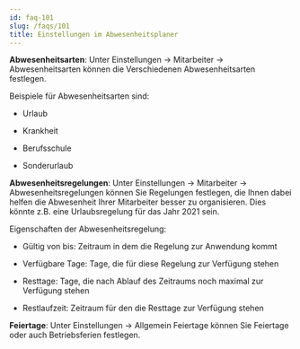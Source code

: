 ```yaml
---
id: faq-101
slug: /faqs/101
title: Einstellungen im Abwesenheitsplaner
---
```

**Abwesenheitsarten**: Unter Einstellungen -> Mitarbeiter -> Abwesenheitsarten können die Verschiedenen Abwesenheitsarten festlegen.

Beispiele für Abwesenheitsarten sind:

*   Urlaub

*   Krankheit

*   Berufsschule

*   Sonderurlaub

**Abwesenheitsregelungen**: Unter Einstellungen -> Mitarbeiter -> Abwesenheitsregelungen können Sie Regelungen festlegen, die Ihnen dabei helfen die Abwesenheit Ihrer Mitarbeiter besser zu organisieren. Dies könnte z.B. eine Urlaubsregelung für das Jahr 2021 sein.

Eigenschaften der Abwesenheitsregelung:

*   Gültig von bis: Zeitraum in dem die Regelung zur Anwendung kommt

*   Verfügbare Tage: Tage, die für diese Regelung zur Verfügung stehen

*   Resttage: Tage, die nach Ablauf des Zeitraums noch maximal zur Verfügung stehen

*   Restlaufzeit: Zeitraum für den die Resttage zur Verfügung stehen

**Feiertage**: Unter Einstellungen -> Allgemein Feiertage können Sie Feiertage oder auch Betriebsferien festlegen.